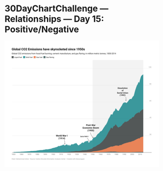 # 30DayChartChallenge — Relationships — Day 15: Positive/Negative

![CO2 Emissions](https://github.com/imagineazhar/30DayChartChallenge2023/blob/main/14-new_tool/CO2.png)

